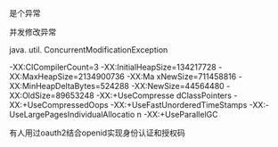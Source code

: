 是个异常

并发修改异常

java. util. ConcurrentModificationException



 -XX:CICompilerCount=3 -XX:InitialHeapSize=134217728 -XX:MaxHeapSize=2134900736 -XX:Ma
xNewSize=711458816 -XX:MinHeapDeltaBytes=524288 -XX:NewSize=44564480 -XX:OldSize=89653248 -XX:+UseCompresse
dClassPointers -XX:+UseCompressedOops -XX:+UseFastUnorderedTimeStamps -XX:-UseLargePagesIndividualAllocatio
n -XX:+UseParallelGC



有人用过oauth2结合openid实现身份认证和授权码